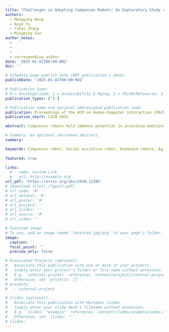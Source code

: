 ```yaml
---
title: "Challenges in Adopting Companion Robots: An Exploratory Study of Robotic Companionship Conducted with Chinese Retirees"
authors:
  - Mengyang Wang
  - Keye Yu
  - Yukai Zhang
  - Mingming Fan
author_notes:
  -
  -
  -
  - corresponding author  
date: '2025-01-01T00:00:00Z'
doi: ''

# Schedule page publish date (NOT publication's date).
publishDate: '2025-01-01T00:00:00Z'

# Publication type: 
# 0 = Uncategorized; 1 = Accessibility & Aging; 2 = VR/AR/Metaverse; 3 = Human-AI Collaboration; 4 = UX Methodology; 5 = Social Computing; 6 = Sensing;  7 = Thesis; 8 = Patent
publication_types: ['1']

# Publication name and optional abbreviated publication name.
publication: Proceedings of the ACM on Human-Computer Interaction (PACM HCI), CSCW
publication_short: CSCW 2025

abstract: Companion robots hold immense potential in providing emotional support to older adults in the rapidly aging world. However, questions have been raised regarding whether having a robotic companion benefits healthy older adults, how they perceive the value of companion robots, and what their relationship with companion robots would be like. To understand healthy older adults' perceptions, attitudes, and relationships toward companion robots, we conducted multiple focus groups with eighteen retirees. Our findings underscore the social context encountered by older adults in China and reveal the mismatch between the current value proposition of companion robots and healthy older adults' needs. We further identify factors influencing the adoption of robotic companionship, which include individuals' self-disclosure tendencies, quality of companionship, differentiated value, and seamless collaboration with aging-in-community infrastructure and services.

# Summary. An optional shortened abstract.
summary:

keywords: Companion robot, Social assistive robot, Humanoid robots, Aging, Older adults 
  
featured: true

links:
  # - name: Custom Link
  #   url: http://example.org
url_pdf: 'https://arxiv.org/abs/2410.12205'
# [Download file](./Typist.pdf)
# url_code: '#'
# url_dataset: '#'
# url_poster: '#'
# url_project: ''
# url_slides: ''
# url_source: '#'
# url_video: ''

# Featured image
# To use, add an image named `featured.jpg/png` to your page's folder.
image:
  caption: ''
  focal_point: ''
  preview_only: false

# Associated Projects (optional).
#   Associate this publication with one or more of your projects.
#   Simply enter your project's folder or file name without extension.
#   E.g. `internal-project` references `content/project/internal-project/index.md`.
#   Otherwise, set `projects: []`.
# projects:
#   - internal-project

# Slides (optional).
#   Associate this publication with Markdown slides.
#   Simply enter your slide deck's filename without extension.
#   E.g. `slides: "example"` references `content/slides/example/index.md`.
#   Otherwise, set `slides: ""`.
# slides:
---
```


<!-- {{< youtube f9lO9tin4tw >}} -->


